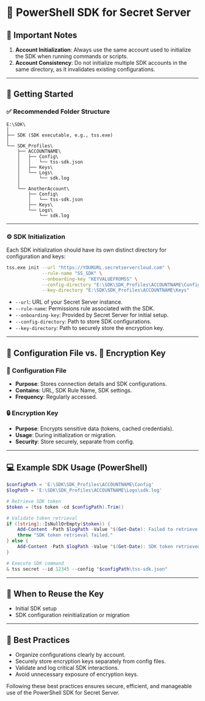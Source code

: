 # 🌟 PowerShell SDK for Secret Server


## 📌 Important Notes

1. **Account Initialization**: Always use the same account used to initialize the SDK when running commands or scripts.
2. **Account Consistency**: Do not initialize multiple SDK accounts in the same directory, as it invalidates existing configurations.

---

## 🚀 Getting Started

### ✅ Recommended Folder Structure

```plaintext
E:\SDK\
│
├── SDK (SDK executable, e.g., tss.exe)
│
└── SDK_Profiles\
    ├── ACCOUNTNAME\
    │   ├── Config\
    │   │   └── tss-sdk.json
    │   ├── Keys\
    │   └── Logs\
    │       └── sdk.log
    │
    └── AnotherAccount\
        ├── Config\
        │   └── tss-sdk.json
        ├── Keys\
        └── Logs\
            └── sdk.log
```

---

### ⚙️ SDK Initialization

Each SDK initialization should have its own distinct directory for configuration and keys:

```bash
tss.exe init --url "https://YOURURL.secretservercloud.com" \
             --rule-name "SS_SDK" \
             --onboarding-key "KEYVALUEFROMSS" \
             --config-directory "E:\SDK\SDK_Profiles\ACCOUNTNAME\Config" \
             --key-directory "E:\SDK\SDK_Profiles\ACCOUNTNAME\Keys"
```

- `--url`: URL of your Secret Server instance.
- `--rule-name`: Permissions rule associated with the SDK.
- `--onboarding-key`: Provided by Secret Server for initial setup.
- `--config-directory`: Path to store SDK configurations.
- `--key-directory`: Path to securely store the encryption key.

---

## 📁 Configuration File vs. 🔑 Encryption Key

### 📄 Configuration File
- **Purpose**: Stores connection details and SDK configurations.
- **Contains**: URL, SDK Rule Name, SDK settings.
- **Frequency**: Regularly accessed.

### 🔒 Encryption Key
- **Purpose**: Encrypts sensitive data (tokens, cached credentials).
- **Usage**: During initialization or migration.
- **Security**: Store securely, separate from config.

---

## 💻 Example SDK Usage (PowerShell)

```powershell
$configPath = 'E:\SDK\SDK_Profiles\ACCOUNTNAME\Config'
$logPath = 'E:\SDK\SDK_Profiles\ACCOUNTNAME\Logs\sdk.log'

# Retrieve SDK token
$token = (tss token -cd $configPath).Trim()

# Validate token retrieval
if ([string]::IsNullOrEmpty($token)) {
    Add-Content -Path $logPath -Value "$(Get-Date): Failed to retrieve SDK token."
    throw "SDK token retrieval failed."
} else {
    Add-Content -Path $logPath -Value "$(Get-Date): SDK token retrieved successfully."
}

# Execute SDK command
& tss secret --id 12345 --config "$configPath\tss-sdk.json"
```

---

## 📌 When to Reuse the Key
- Initial SDK setup
- SDK configuration reinitialization or migration

---

## 🚨 Best Practices
- Organize configurations clearly by account.
- Securely store encryption keys separately from config files.
- Validate and log critical SDK interactions.
- Avoid unnecessary exposure of encryption keys.

Following these best practices ensures secure, efficient, and manageable use of the PowerShell SDK for Secret Server.
